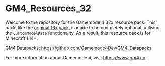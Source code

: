 # GM4_Resources_32
Welcome to the repository for the Gamemode 4 32x resource pack. This pack, like the [original 16x pack](https://github.com/Gamemode4Dev/GM4_Resources), is made to be completely optional, utilising the `CustomModelData` functionality. As a result, this resource pack is for Minecraft 1.14+.

GM4 Datapacks: https://github.com/Gamemode4Dev/GM4_Datapacks

For more information about Gamemode 4, visit https://www.gm4.co
